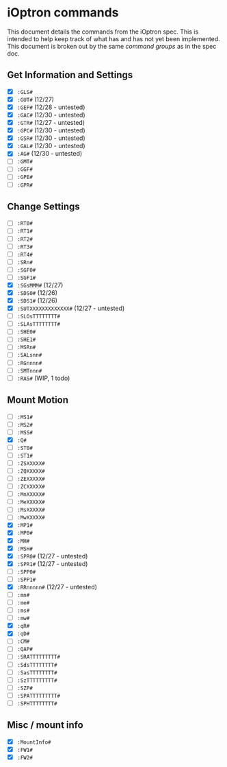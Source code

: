 # iOptron commands

This document details the commands from the iOptron spec. This is intended
to help keep track of what has and has not yet been implemented. This document
is broken out by the same *command groups* as in the spec doc.

## Get Information and Settings
- [x] `:GLS#`
- [x] `:GUT#` (12/27)
- [x] `:GEP#` (12/28 - untested)
- [x] `:GAC#` (12/30 - untested)
- [x] `:GTR#` (12/27 - untested)
- [x] `:GPC#` (12/30 - untested)
- [x] `:GSR#` (12/30 - untested)
- [x] `:GAL#` (12/30 - untested)
- [x] `:AG#` (12/30 - untested)
- [ ] `:GMT#`
- [ ] `:GGF#`
- [ ] `:GPE#`
- [ ] `:GPR#`

## Change Settings
- [ ] `:RT0#`
- [ ] `:RT1#`
- [ ] `:RT2#`
- [ ] `:RT3#`
- [ ] `:RT4#`
- [ ] `:SRn#`
- [ ] `:SGF0#`
- [ ] `:SGF1#`
- [x] `:SGsMMM#` (12/27)
- [x] `:SDS0#` (12/26)
- [x] `:SDS1#` (12/26)
- [x] `:SUTXXXXXXXXXXXXX#` (12/27 - untested)
- [ ] `:SLOsTTTTTTTT#`
- [ ] `:SLAsTTTTTTTT#`
- [ ] `:SHE0#`
- [ ] `:SHE1#`
- [ ] `:MSRn#`
- [ ] `:SALsnn#`
- [ ] `:RGnnnn#`
- [ ] `:SMTnnn#`
- [ ] `:RAS#` (WIP, 1 todo)

## Mount Motion
- [ ] `:MS1#`
- [ ] `:MS2#`
- [ ] `:MSS#`
- [X] `:Q#`
- [ ] `:ST0#`
- [ ] `:ST1#`
- [ ] `:ZSXXXXX#`
- [ ] `:ZQXXXXX#`
- [ ] `:ZEXXXXX#`
- [ ] `:ZCXXXXX#`
- [ ] `:MnXXXXX#`
- [ ] `:MeXXXXX#`
- [ ] `:MsXXXXX#`
- [ ] `:MwXXXXX#`
- [x] `:MP1#`
- [x] `:MP0#`
- [X] `:MH#`
- [X] `:MSH#`
- [x] `:SPR0#` (12/27 - untested)
- [x] `:SPR1#` (12/27 - untested)
- [ ] `:SPP0#`
- [ ] `:SPP1#`
- [x] `:RRnnnnn#` (12/27 - untested)
- [ ] `:mn#`
- [ ] `:me#`
- [ ] `:ms#`
- [ ] `:mw#`
- [x] `:qR#`
- [x] `:qD#`
- [ ] `:CM#`
- [ ] `:QAP#`
- [ ] `:SRATTTTTTTTT#`
- [ ] `:SdsTTTTTTTT#`
- [ ] `:SasTTTTTTTT#`
- [ ] `:SzTTTTTTTTT#`
- [ ] `:SZP#`
- [ ] `:SPATTTTTTTTT#`
- [ ] `:SPHTTTTTTTT#`

## Misc / mount info
- [x] `:MountInfo#`
- [x] `:FW1#`
- [x] `:FW2#`